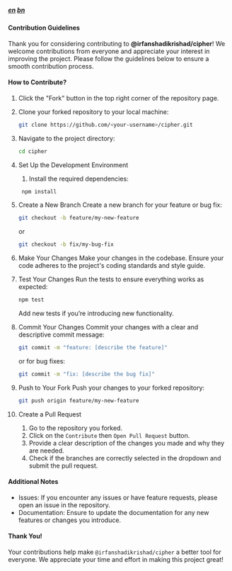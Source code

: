 ##### [en](/docs/en/CONTRIBUTING.md) [bn](/docs/bn/CONTRIBUTING.md)

#### Contribution Guidelines

Thank you for considering contributing to **@irfanshadikrishad/cipher**! We welcome contributions from everyone and appreciate your interest in improving the project. Please follow the guidelines below to ensure a smooth contribution process.

#### How to Contribute?

1.  Click the "Fork" button in the top right corner of the repository page.
2.  Clone your forked repository to your local machine:
    ```bash
    git clone https://github.com/<your-username>/cipher.git
    ```
3.  Navigate to the project directory:
    ```bash
    cd cipher
    ```
4.  Set Up the Development Environment
    1. Install the required dependencies:

    ```bash
     npm install
    ```

5.  Create a New Branch
    Create a new branch for your feature or bug fix:
    ```bash
    git checkout -b feature/my-new-feature
    ```
    or
    ```bash
    git checkout -b fix/my-bug-fix
    ```
6.  Make Your Changes
    Make your changes in the codebase. Ensure your code adheres to the project's coding standards and style guide.
7.  Test Your Changes
    Run the tests to ensure everything works as expected:
    ```bash
    npm test
    ```
    Add new tests if you’re introducing new functionality.
8.  Commit Your Changes
    Commit your changes with a clear and descriptive commit message:
    ```bash
    git commit -m "feature: [describe the feature]"
    ```
    or for bug fixes:
    ```bash
    git commit -m "fix: [describe the bug fix]"
    ```
9.  Push to Your Fork
    Push your changes to your forked repository:
    ```bash
    git push origin feature/my-new-feature
    ```
10. Create a Pull Request
    1. Go to the repository you forked.
    2. Click on the `Contribute` then `Open Pull Request` button.
    3. Provide a clear description of the changes you made and why they are needed.
    4. Check if the branches are correctly selected in the dropdown and submit the pull request.

#### Additional Notes

- Issues: If you encounter any issues or have feature requests, please open an issue in the repository.
- Documentation: Ensure to update the documentation for any new features or changes you introduce.

#### Thank You!

Your contributions help make `@irfanshadikrishad/cipher` a better tool for everyone. We appreciate your time and effort in making this project great!
